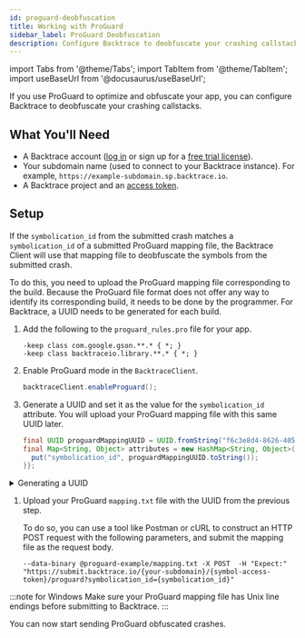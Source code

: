 ```yaml
---
id: proguard-deobfuscation
title: Working with ProGuard
sidebar_label: ProGuard Deobfuscation
description: Configure Backtrace to deobfuscate your crashing callstacks.
---
```


import Tabs from '@theme/Tabs';
import TabItem from '@theme/TabItem';
import useBaseUrl from '@docusaurus/useBaseUrl';

If you use ProGuard to optimize and obfuscate your app, you can configure Backtrace to deobfuscate your crashing callstacks.

## What You'll Need

- A Backtrace account ([log in](https://backtrace.io/login) or sign up for a [free trial license](https://backtrace.io/sign-up)).
- Your subdomain name (used to connect to your Backtrace instance). For example, `https://example-subdomain.sp.backtrace.io`.
- A Backtrace project and an [access token](/error-reporting/project-setup/submission-url).

## Setup

If the `symbolication_id` from the submitted crash matches a `symbolication_id` of a submitted ProGuard mapping file, the Backtrace Client will use that mapping file to deobfuscate the symbols from the submitted crash.

To do this, you need to upload the ProGuard mapping file corresponding to the build. Because the ProGuard file format does not offer any way to identify its corresponding build, it needs to be done by the programmer. For Backtrace, a UUID needs to be generated for each build.

1. Add the following to the `proguard_rules.pro` file for your app.

   ```
   -keep class com.google.gson.**.* { *; }
   -keep class backtraceio.library.**.* { *; }
   ```

1. Enable ProGuard mode in the `BacktraceClient`.

   ```java
   backtraceClient.enableProguard();
   ```

1. Generate a UUID and set it as the value for the `symbolication_id` attribute. You will upload your ProGuard mapping file with this same UUID later.

   ```java
   final UUID proguardMappingUUID = UUID.fromString("f6c3e8d4-8626-4051-94ec-53e6daccce25");
   final Map<String, Object> attributes = new HashMap<String, Object>() {{
     put("symbolication_id", proguardMappingUUID.toString());
   }};
   ```

  <details>
<summary>Generating a UUID</summary>
  You can use the uuidgen command to generate UUID's for each version of your software, for example:
  ```
  $ uuidgen -N '1.0.0-beta' --namespace "f615d933-702b-5c5f-913d-18223dc80788" --sha1 6e5552ef-cca0-578f-8259-bef23a9566d3
  $ uuidgen -N '1.0.0' --namespace "f615d933-702b-5c5f-913d-18223dc80788" --sha1 5a4d2886-fb5d-5d2e-80d8-4bcdf5f5c11b
  $ uuidgen -N '1.0.1' --namespace "f615d933-702b-5c5f-913d-18223dc80788" --sha1 39642ed9-5a75-5186-9649-71a893e00340
  ```
  </details>

1. Upload your ProGuard `mapping.txt` file with the UUID from the previous step.

   To do so, you can use a tool like Postman or cURL to construct an HTTP POST request with the following parameters, and submit the mapping file as the request body.

   ```curl
   --data-binary @proguard-example/mapping.txt -X POST  -H "Expect:" "https://submit.backtrace.io/{your-subdomain}/{symbol-access-token}/proguard?symbolication_id={symbolication_id}"
   ```

:::note for Windows
Make sure your ProGuard mapping file has Unix line endings before submitting to Backtrace.
:::

You can now start sending ProGuard obfuscated crashes.
